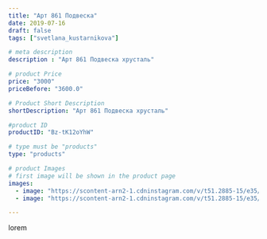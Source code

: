 ```yaml
---
title: "Арт 861 Подвеска"
date: 2019-07-16
draft: false
tags: ["svetlana_kustarnikova"]

# meta description
description : "Арт 861 Подвеска хрусталь"

# product Price
price: "3000"
priceBefore: "3600.0"

# Product Short Description
shortDescription: "Арт 861 Подвеска хрусталь"

#product ID
productID: "Bz-tK12oYhW"

# type must be "products"
type: "products"

# product Images
# first image will be shown in the product page
images:
  - image: "https://scontent-arn2-1.cdninstagram.com/v/t51.2885-15/e35/p1080x1080/65793473_2475904282429615_4900782521090823088_n.jpg?tp=1&_nc_ht=scontent-arn2-1.cdninstagram.com&_nc_cat=107&_nc_ohc=hoertJSiuKwAX-0WPkJ&oh=40d109155ecea6c8af5a48835ea456d8&oe=6069A11B&ig_cache_key=MjA4OTMwNTkyNjYyNTYzMjk3NQ%3D%3D.2"
  - image: "https://scontent-arn2-1.cdninstagram.com/v/t51.2885-15/e35/p1080x1080/67060513_2284581964957638_995733447047421581_n.jpg?tp=1&_nc_ht=scontent-arn2-1.cdninstagram.com&_nc_cat=106&_nc_ohc=5XcKM1ctu2sAX_oo__Y&oh=f9a234d6ba65b1bfd847e0b4c6dbe2ce&oe=606A9CBF&ig_cache_key=MjA4OTMwNTkyNjY0MjMyNTUzNg%3D%3D.2"

---
```

lorem
